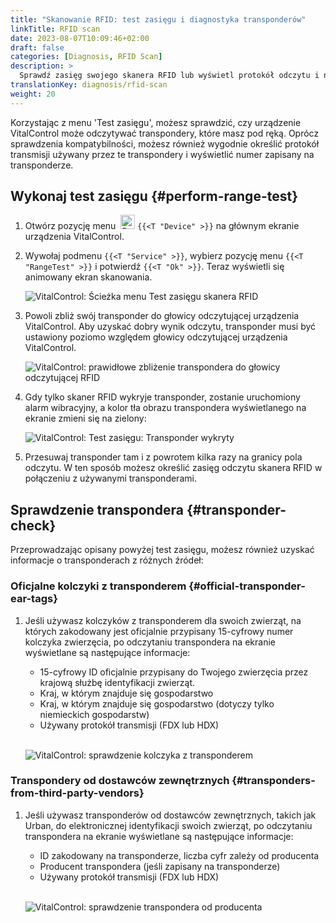 ```yaml
---
title: "Skanowanie RFID: test zasięgu i diagnostyka transponderów"
linkTitle: RFID scan
date: 2023-08-07T10:09:46+02:00
draft: false
categories: [Diagnosis, RFID Scan]
description: >
  Sprawdź zasięg swojego skanera RFID lub wyświetl protokół odczytu i numery zapisane na nieznanych transponderach.
translationKey: diagnosis/rfid-scan
weight: 20
---
```


Korzystając z menu 'Test zasięgu', możesz sprawdzić, czy urządzenie VitalControl może odczytywać transpondery, które masz pod ręką. Oprócz sprawdzenia kompatybilności, możesz również wygodnie określić protokół transmisji używany przez te transpondery i wyświetlić numer zapisany na transponderze.

## Wykonaj test zasięgu {#perform-range-test}

1. Otwórz pozycję menu &nbsp;<img src="/icons/device.svg" width="23" align="bottom" alt="Device" /> `{{<T "Device" >}}` na głównym ekranie urządzenia VitalControl.

1. Wywołaj podmenu `{{<T "Service" >}}`, wybierz pozycję menu `{{<T "RangeTest" >}}` i potwierdź `{{<T "Ok" >}}`. Teraz wyświetli się animowany ekran skanowania.

    ![VitalControl: Ścieżka menu Test zasięgu skanera RFID](../images/rangetest.png "Test zasięgu skanera RFID")

1. Powoli zbliż swój transponder do głowicy odczytującej urządzenia VitalControl. Aby uzyskać dobry wynik odczytu, transponder musi być ustawiony poziomo względem głowicy odczytującej urządzenia VitalControl.

    ![ VitalControl: prawidłowe zbliżenie transpondera do głowicy odczytującej RFID](/images/diagnosis/transponderscan.svg "Prawidłowe skanowanie transpondera")

1. Gdy tylko skaner RFID wykryje transponder, zostanie uruchomiony alarm wibracyjny, a kolor tła obrazu transpondera wyświetlanego na ekranie zmieni się na zielony:

   ![VitalControl: Test zasięgu: Transponder wykryty](../images/transponder-detected.png "Transponder wykryty")

1. Przesuwaj transponder tam i z powrotem kilka razy na granicy pola odczytu. W ten sposób możesz określić zasięg odczytu skanera RFID w połączeniu z używanymi transponderami.

## Sprawdzenie transpondera {#transponder-check}

Przeprowadzając opisany powyżej test zasięgu, możesz również uzyskać informacje o transponderach z różnych źródeł:

### Oficjalne kolczyki z transponderem {#official-transponder-ear-tags}

1. Jeśli używasz kolczyków z transponderem dla swoich zwierząt, na których zakodowany jest oficjalnie przypisany 15-cyfrowy numer kolczyka zwierzęcia, po odczytaniu transpondera na ekranie wyświetlane są następujące informacje:

    - 15-cyfrowy ID oficjalnie przypisany do Twojego zwierzęcia przez krajową służbę identyfikacji zwierząt.
    - Kraj, w którym znajduje się gospodarstwo
    - Kraj, w którym znajduje się gospodarstwo (dotyczy tylko niemieckich gospodarstw)
    - Używany protokół transmisji (FDX lub HDX)
    <br>

    ![VitalControl: sprawdzenie kolczyka z transponderem](../images/transponder-official.png "Info official transponder ear tag")

### Transpondery od dostawców zewnętrznych {#transponders-from-third-party-vendors}

1. Jeśli używasz transponderów od dostawców zewnętrznych, takich jak Urban, do elektronicznej identyfikacji swoich zwierząt, po odczytaniu transpondera na ekranie wyświetlane są następujące informacje:

    - ID zakodowany na transponderze, liczba cyfr zależy od producenta
    - Producent transpondera (jeśli zapisany na transponderze)
    - Używany protokół transmisji (FDX lub HDX)
    <br>

    ![VitalControl: sprawdzenie transpondera od producenta](../images/transponder-manufacturer.png "Info transponder from manufacturer")
